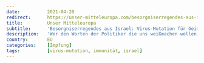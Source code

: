 ```yaml
---
date:          2021-04-20
redirect:      https://unser-mitteleuropa.com/besorgniserregendes-aus-israel-virus-mutation-fuer-geimpfte-ansteckender-als-fuer-ungeimpfte/
title:         Unser Mitteleuropa
subtitle:      'Besorgniserregendes aus Israel: Virus-Mutation für Geimpfte ansteckender als für Ungeimpfte'
description:   'Wer den Worten der Politiker die uns weißmachen wollen, dass alles so früher weitergehet, wenn die Bevölkerung „duchgeimpft“ sein wird, Glauben geschenkt hat, wird durch eine Studie aus Israel jetzt eines Besseren belehrt. Und einmal mehr bewahrheitet sich eine „Verschwörungstheorie“, nämlich, dass am Ende des Tages die Geimpften die Leittragenden dieses ganzen Corona-Irrsinns werden könnten. […]'
country:       EU
categories:    [Impfung]
tags:          [virus-mutation, immunität, israel]
---
```

